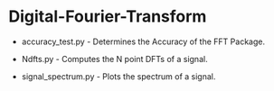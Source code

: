# Digital-Fourier-Transform

- accuracy_test.py - Determines the Accuracy of the FFT Package.

- Ndfts.py - Computes the N point DFTs of a signal.

- signal_spectrum.py - Plots the spectrum of a signal.

